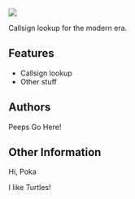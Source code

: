 <a href="http://www.logbook.am">
 <img src="http://i.imgur.com/gNIv8M9.png">
</a>

Callsign lookup for the modern era.

## Features

+ Callsign lookup
+ Other stuff

## Authors

Peeps Go Here!

## Other Information

Hi, Poka

I like Turtles!
